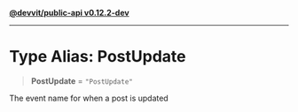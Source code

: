 [**@devvit/public-api v0.12.2-dev**](../README.md)

---

# Type Alias: PostUpdate

> **PostUpdate** = `"PostUpdate"`

The event name for when a post is updated

